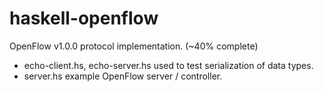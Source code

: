 haskell-openflow
================

OpenFlow v1.0.0 protocol implementation. (~40% complete)

* echo-client.hs, echo-server.hs used to test serialization of data types.
* server.hs example OpenFlow server / controller.
